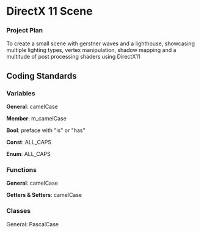 # DirectX 11 Scene
### Project Plan
To create a small scene with gerstner waves and a lighthouse, showcasing multiple lighting types, vertex manipulation, shadow mapping and a multitude of post processing shaders using DirectX11

## Coding Standards

### Variables

**General**: camelCase

**Member**: m_camelCase

**Bool**: preface with "is" or "has"

**Const**: ALL_CAPS

**Enum**: ALL_CAPS


### Functions

**General**: camelCase

**Getters & Setters**: camelCase

### Classes

General: PascalCase
